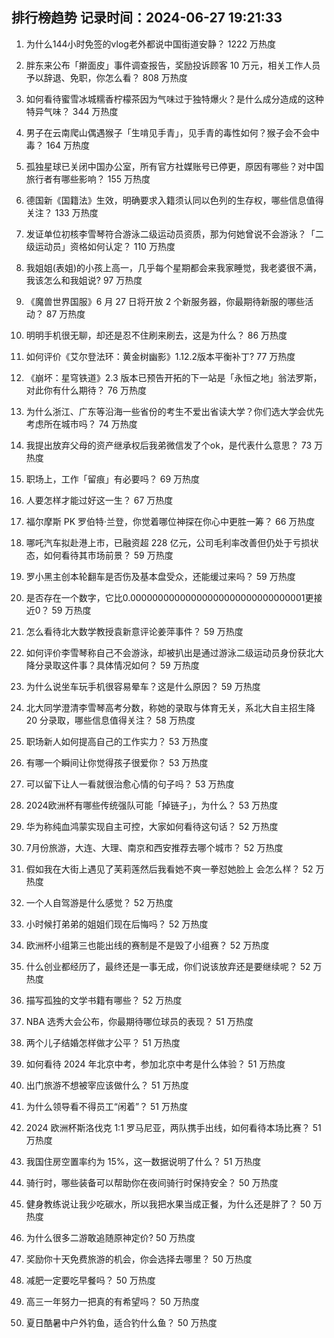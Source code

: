 
## 排行榜趋势 记录时间：2024-06-27 19:21:33
  
  1. 为什么144小时免签的vlog老外都说中国街道安静？ 1222 万热度
    
  2. 胖东来公布「擀面皮」事件调查报告，奖励投诉顾客 10 万元，相关工作人员予以辞退、免职，你怎么看？ 808 万热度
    
  3. 如何看待蜜雪冰城糯香柠檬茶因为气味过于独特爆火？是什么成分造成的这种特异气味？ 344 万热度
    
  4. 男子在云南爬山偶遇猴子「生啃见手青」，见手青的毒性如何？猴子会不会中毒？ 164 万热度
    
  5. 孤独星球已关闭中国办公室，所有官方社媒账号已停更，原因有哪些？对中国旅行者有哪些影响？ 155 万热度
    
  6. 德国新《国籍法》生效，明确要求入籍须认同以色列的生存权，哪些信息值得关注？ 133 万热度
    
  7. 发证单位初核李雪琴符合游泳二级运动员资质，那为何她曾说不会游泳？「二级运动员」资格如何认定？ 110 万热度
    
  8. 我姐姐(表姐)的小孩上高一，几乎每个星期都会来我家睡觉，我老婆很不满，我该怎么和我姐说? 97 万热度
    
  9. 《魔兽世界国服》6 月 27 日将开放 2 个新服务器，你最期待新服的哪些活动？ 87 万热度
    
  10. 明明手机很无聊，却还是忍不住刷来刷去，这是为什么？ 86 万热度
    
  11. 如何评价《艾尔登法环：黄金树幽影》1.12.2版本平衡补丁? 77 万热度
    
  12. 《崩坏：星穹铁道》2.3 版本已预告开拓的下一站是「永恒之地」翁法罗斯，对此你有什么期待？ 76 万热度
    
  13. 为什么浙江、广东等沿海一些省份的考生不爱出省读大学？你们选大学会优先考虑所在城市吗？ 74 万热度
    
  14. 我提出放弃父母的资产继承权后我弟微信发了个ok，是代表什么意思？ 73 万热度
    
  15. 职场上，工作「留痕」有必要吗？ 69 万热度
    
  16. 人要怎样才能过好这一生？ 67 万热度
    
  17. 福尔摩斯 PK 罗伯特·兰登，你觉着哪位神探在你心中更胜一筹？ 66 万热度
    
  18. 哪吒汽车拟赴港上市，已融资超 228 亿元，公司毛利率改善但仍处于亏损状态，如何看待其市场前景？ 59 万热度
    
  19. 罗小黑主创本轮翻车是否伤及基本盘受众，还能缓过来吗？ 59 万热度
    
  20. 是否存在一个数字，它比0.00000000000000000000000000000001更接近0？ 59 万热度
    
  21. 怎么看待北大数学教授袁新意评论姜萍事件？ 59 万热度
    
  22. 如何评价李雪琴称自己不会游泳，却被扒出是通过游泳二级运动员身份获北大降分录取这件事？具体情况如何？ 59 万热度
    
  23. 为什么说坐车玩手机很容易晕车？这是什么原因？ 59 万热度
    
  24. 北大同学澄清李雪琴高考分数，称她的录取与体育无关，系北大自主招生降 20 分录取，哪些信息值得关注？ 58 万热度
    
  25. 职场新人如何提高自己的工作实力？ 53 万热度
    
  26. 有哪一个瞬间让你觉得孩子很爱你？ 53 万热度
    
  27. 可以留下让人一看就很治愈心情的句子吗？ 53 万热度
    
  28. 2024欧洲杯有哪些传统强队可能「掉链子」，为什么？ 53 万热度
    
  29. 华为称纯血鸿蒙实现自主可控，大家如何看待这句话？ 52 万热度
    
  30. 7月份旅游，大连、大理、南京和西安推荐去哪个城市？ 52 万热度
    
  31. 假如我在大街上遇见了芙莉莲然后我看她不爽一拳怼她脸上 会怎么样？ 52 万热度
    
  32. 一个人自驾游是什么感觉？ 52 万热度
    
  33. 小时候打弟弟的姐姐们现在后悔吗？ 52 万热度
    
  34. 欧洲杯小组第三也能出线的赛制是不是毁了小组赛？ 52 万热度
    
  35. 什么创业都经历了，最终还是一事无成，你们说该放弃还是要继续呢？ 52 万热度
    
  36. 描写孤独的文学书籍有哪些？ 52 万热度
    
  37. NBA 选秀大会公布，你最期待哪位球员的表现？ 51 万热度
    
  38. 两个儿子结婚怎样做才公平？ 51 万热度
    
  39. 如何看待 2024 年北京中考，参加北京中考是什么体验？ 51 万热度
    
  40. 出门旅游不想被宰应该做什么？ 51 万热度
    
  41. 为什么领导看不得员工“闲着”？ 51 万热度
    
  42. 2024 欧洲杯斯洛伐克 1:1 罗马尼亚，两队携手出线，如何看待本场比赛？ 51 万热度
    
  43. 我国住房空置率约为 15%，这一数据说明了什么？ 51 万热度
    
  44. 骑行时，哪些装备可以帮助你在夜间骑行时保持安全？ 50 万热度
    
  45. 健身教练说让我少吃碳水，所以我把水果当成正餐，为什么还是胖了？ 50 万热度
    
  46. 为什么很多二游敢追随原神定价? 50 万热度
    
  47. 奖励你十天免费旅游的机会，你会选择去哪里？ 50 万热度
    
  48. 减肥一定要吃早餐吗？ 50 万热度
    
  49. 高三一年努力一把真的有希望吗？ 50 万热度
    
  50. 夏日酷暑中户外钓鱼，适合钓什么鱼？ 50 万热度
    